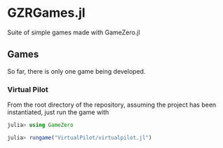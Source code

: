 # GZRGames.jl

Suite of simple games made with GameZero.jl

## Games

So far, there is only one game being developed.

### Virtual Pilot

From the root directory of the repository, assuming the project has been instantiated, just run the game with

```julia
julia> using GameZero

julia> rungame("VirtualPilot/virtualpilot.jl")
```
